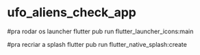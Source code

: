 # ufo_aliens_check_app

#pra rodar os launcher
flutter pub run flutter_launcher_icons:main

#pra recriar a splash
flutter pub run flutter_native_splash:create
